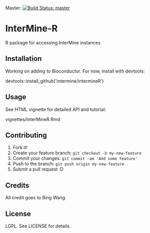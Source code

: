 Master: [![Build Status: master][travis-badge-master]][ci]

# InterMine-R

R package for accessing InterMine instances

## Installation

Working on adding to Bioconductor. For now, install with devtools: 

devtools::install_github('intermine/intermineR')

## Usage

See HTML vignette for detailed API and tutorial:

 vignettes/InterMineR.Rmd

## Contributing

1. Fork it!
2. Create your feature branch: `git checkout -b my-new-feature`
3. Commit your changes: `git commit -am 'Add some feature'`
4. Push to the branch: `git push origin my-new-feature`
5. Submit a pull request :D

## Credits

All credit goes to Bing Wang.

## License

LGPL. See LICENSE for details.

[travis-badge-master]: https://travis-ci.org/intermine/intermineR.svg?branch=master
[ci]: https://travis-ci.org/intermine/intermineR

